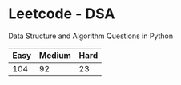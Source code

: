 # Leetcode - DSA

Data Structure and Algorithm Questions in Python

| Easy   |  Medium  | Hard |
|--------|----------|------|
|  104   |    92    |  23  |
